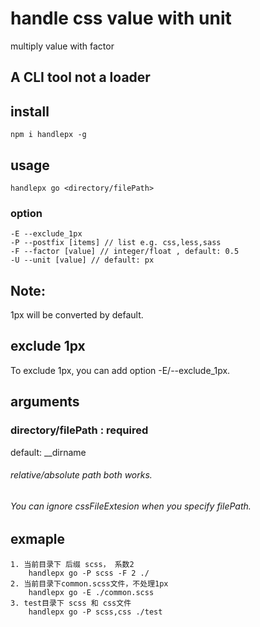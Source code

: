 # handle css value with unit
multiply value with factor 

## A CLI tool not a loader

## install
    npm i handlepx -g

## usage          
    handlepx go <directory/filePath>

### option
    -E --exclude_1px 
    -P --postfix [items] // list e.g. css,less,sass
    -F --factor [value] // integer/float , default: 0.5
    -U --unit [value] // default: px

## Note:
1px will be converted by default.
## exclude 1px
To exclude 1px, you can add option -E/--exclude_1px.

## arguments
### directory/filePath : required
default: __dirname
###### relative/absolute path both works.
###### You can ignore cssFileExtesion when you specify filePath.

## exmaple
    1. 当前目录下 后缀 scss， 系数2
        handlepx go -P scss -F 2 ./ 
    2. 当前目录下common.scss文件，不处理1px
        handlepx go -E ./common.scss 
    3. test目录下 scss 和 css文件
        handlepx go -P scss,css ./test



 